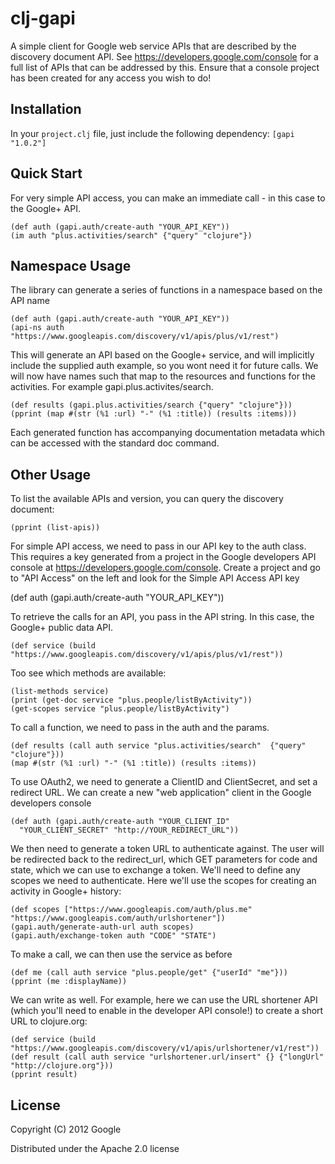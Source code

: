 clj-gapi
==========

A simple client for Google web service APIs that are described by the discovery document API. See https://developers.google.com/console for a full list of APIs that can be addressed by this. Ensure that a console project has been created for any access you wish to do!

Installation
-------------------------
In your `project.clj` file, just include the following dependency:
`[gapi "1.0.2"]`

Quick Start
-------------------------

For very simple API access, you can make an immediate call - in this case to the Google+ API.

    (def auth (gapi.auth/create-auth "YOUR_API_KEY"))
    (im auth "plus.activities/search" {"query" "clojure"})
    
Namespace Usage
-------------------------

The library can generate a series of functions in a namespace based on the API name

    (def auth (gapi.auth/create-auth "YOUR_API_KEY"))
    (api-ns auth "https://www.googleapis.com/discovery/v1/apis/plus/v1/rest")
    
This will generate an API based on the Google+ service, and will implicitly include the supplied auth example, so you wont need it for future calls. We will now have names such that map to the resources and functions for the activities. For example gapi.plus.activites/search. 
  
    (def results (gapi.plus.activities/search {"query" "clojure"}))
    (pprint (map #(str (%1 :url) "-" (%1 :title)) (results :items)))
    
Each generated function has accompanying documentation metadata which can be accessed with the standard doc command.

Other Usage
-------------------------

To list the available APIs and version, you can query the discovery document: 

    (pprint (list-apis))

For simple API access, we need to pass in our API key to the auth class. This requires a key generated from a project in the Google developers API console at https://developers.google.com/console. Create a project and go to "API Access" on the left and look for the Simple API Access API key

  (def auth (gapi.auth/create-auth "YOUR_API_KEY"))

To retrieve the calls for an API, you pass in the API string. In this case, the Google+ public data API. 

    (def service (build "https://www.googleapis.com/discovery/v1/apis/plus/v1/rest"))
  
Too see which methods are available:

    (list-methods service)
    (print (get-doc service "plus.people/listByActivity"))
    (get-scopes service "plus.people/listByActivity")
    
To call a function, we need to pass in the auth and the params. 

    (def results (call auth service "plus.activities/search"  {"query" "clojure"}))
    (map #(str (%1 :url) "-" (%1 :title)) (results :items))
    
To use OAuth2, we need to generate a ClientID and ClientSecret, and set a redirect URL. We can create a new "web application" client in the Google developers console

    (def auth (gapi.auth/create-auth "YOUR_CLIENT_ID" 
      "YOUR_CLIENT_SECRET" "http://YOUR_REDIRECT_URL"))
 
We then need to generate a token URL to authenticate against. The user will be redirected back to the redirect_url, which GET parameters for code and state, which we can use to exchange a token. We'll need to define any scopes we need to authenticate. Here we'll use the scopes for creating an activity in Google+ history: 
  
    (def scopes ["https://www.googleapis.com/auth/plus.me" "https://www.googleapis.com/auth/urlshortener"])
    (gapi.auth/generate-auth-url auth scopes)
    (gapi.auth/exchange-token auth "CODE" "STATE")
    
To make a call, we can then use the service as before

    (def me (call auth service "plus.people/get" {"userId" "me"}))
    (pprint (me :displayName))
  
We can write as well. For example, here we can use the URL shortener API (which you'll need to enable in the developer API console!) to create a short URL to clojure.org:

    (def service (build "https://www.googleapis.com/discovery/v1/apis/urlshortener/v1/rest"))
    (def result (call auth service "urlshortener.url/insert" {} {"longUrl" "http://clojure.org"}))
    (pprint result)
    
License
-------------------------

Copyright (C) 2012 Google

Distributed under the Apache 2.0 license
